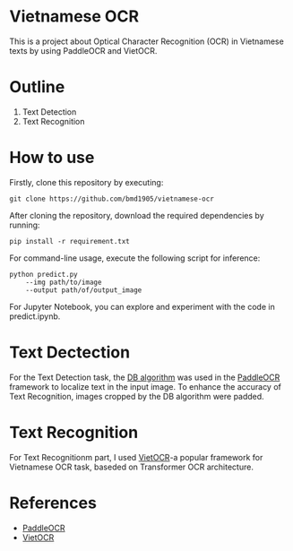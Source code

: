 # Vietnamese OCR

This is a project about Optical Character Recognition (OCR) in Vietnamese texts by using PaddleOCR and VietOCR.

# Outline

1. Text Detection
2. Text Recognition

# How to use

Firstly, clone this repository by executing:

```
git clone https://github.com/bmd1905/vietnamese-ocr
```

After cloning the repository, download the required dependencies by running:

```
pip install -r requirement.txt
```

For command-line usage, execute the following script for inference:

```
python predict.py
    --img path/to/image
    --output path/of/output_image
```

For Jupyter Notebook, you can explore and experiment with the code in predict.ipynb.

# Text Dectection

For the Text Detection task, the [DB algorithm](https://github.com/PaddlePaddle/PaddleOCR/blob/release/2.6/doc/doc_en/algorithm_det_db_en.md) was used in the [PaddleOCR](https://github.com/PaddlePaddle/PaddleOCR) framework to localize text in the input image. To enhance the accuracy of Text Recognition, images cropped by the DB algorithm were padded.

# Text Recognition

For Text Recognitionm part, I used [VietOCR](https://github.com/pbcquoc/vietocr)-a popular framework for Vietnamese OCR task, baseded on Transformer OCR architecture.

# References

- [PaddleOCR](https://github.com/PaddlePaddle/PaddleOCR)
- [VietOCR](https://github.com/pbcquoc/vietocr)
